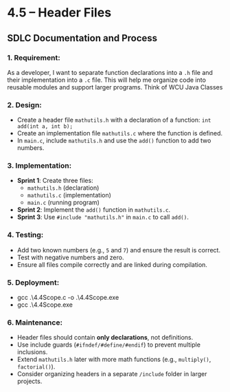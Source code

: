 # 4.5 – Header Files
## SDLC Documentation and Process

### 1. **Requirement:**
   As a developer, I want to separate function declarations into a `.h` file and their implementation into a `.c` file. This will help me organize code into reusable modules and support larger programs. 
   Think of WCU Java Classes

### 2. **Design:**
   - Create a header file `mathutils.h` with a declaration of a function: `int add(int a, int b);`
   - Create an implementation file `mathutils.c` where the function is defined.
   - In `main.c`, include `mathutils.h` and use the `add()` function to add two numbers.

### 3. **Implementation:**
   - **Sprint 1**: Create three files:
     - `mathutils.h` (declaration)
     - `mathutils.c` (implementation)
     - `main.c` (running program)
   - **Sprint 2**: Implement the `add()` function in `mathutils.c`.
   - **Sprint 3**: Use `#include "mathutils.h"` in `main.c` to call `add()`.

### 4. **Testing:**
   - Add two known numbers (e.g., `5` and `7`) and ensure the result is correct.
   - Test with negative numbers and zero.
   - Ensure all files compile correctly and are linked during compilation.

### 5. **Deployment:**
   - gcc .\4.4Scope.c -o .\4.4Scope.exe
   - gcc .\4.4Scope.exe

### 6. **Maintenance:**
   - Header files should contain **only declarations**, not definitions.
   - Use include guards (`#ifndef/#define/#endif`) to prevent multiple inclusions.
   - Extend `mathutils.h` later with more math functions (e.g., `multiply()`, `factorial()`).
   - Consider organizing headers in a separate `/include` folder in larger projects.